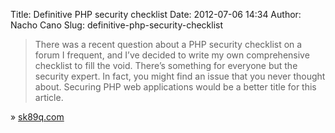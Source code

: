 Title: Definitive PHP security checklist
Date: 2012-07-06 14:34
Author: Nacho Cano
Slug: definitive-php-security-checklist

> There was a recent question about a PHP security checklist on a forum
> I frequent, and I’ve decided to write my own comprehensive checklist
> to fill the void. There’s something for everyone but the security
> expert. In fact, you might find an issue that you never thought about.
> Securing PHP web applications would be a better title for this
> article.

» [sk89q.com][]

  [sk89q.com]: http://www.sk89q.com/2009/08/definitive-php-security-checklist/
    "Definitive PHP security checklist"
